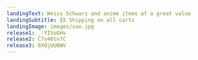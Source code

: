 ```yaml
---
landingText: Weiss Schwarz and anime items at a great value
landingSubtitle: $5 Shipping on all carts
landingImage: images/sao.jpg
release1: _-YIVoGHv
release2: C7v46tn7C
release3: 8XOjUU0WV
---
```

